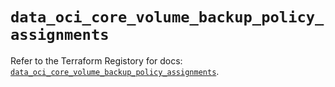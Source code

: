 # `data_oci_core_volume_backup_policy_assignments`

Refer to the Terraform Registory for docs: [`data_oci_core_volume_backup_policy_assignments`](https://registry.terraform.io/providers/oracle/oci/6.18.0/docs/data-sources/core_volume_backup_policy_assignments).
